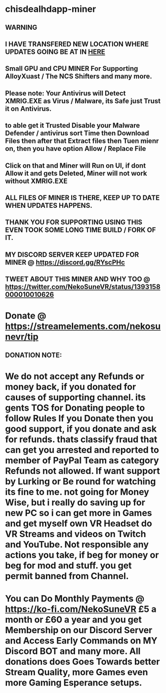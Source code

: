 # chisdealhdapp-miner

## WARNING



## I HAVE TRANSFERED NEW LOCATION WHERE UPDATES GOING BE AT IN [HERE](https://github.com/ChisdealHDAPP/nekosunevrapp-miner)







## Small GPU and CPU MINER For Supporting AlloyXuast / The NCS Shifters and many more.

## Please note: Your Antivirus will Detect XMRIG.EXE as Virus / Malware, its Safe just Trust it on Antivirus.

## to able get it Trusted Disable your Malware Defender / antivirus sort Time then Download Files then after that Extract files then Tuen mienr on, then you have option Allow / Replace File

## Click on that and Miner will Run on UI, if dont Allow it and gets Deleted, Miner will not work without XMRIG.EXE

## ALL FILES OF MINER IS THERE, KEEP UP TO DATE WHEN UPDATES HAPPENS.

## THANK YOU FOR SUPPORTING USING THIS EVEN TOOK SOME LONG TIME BUILD / FORK OF IT.

## MY DISCORD SERVER KEEP UPDATED FOR MINER @ https://discord.gg/RYscPHc

## TWEET ABOUT THIS MINER AND WHY TOO @ https://twitter.com/NekoSuneVR/status/1393158000010010626

# Donate @ https://streamelements.com/nekosunevr/tip

## DONATION NOTE: 

# We do not accept any Refunds or money back, if you donated for causes of supporting channel. its gents TOS for Donating people to follow Rules If you Donate then you good support, if you donate and ask for refunds. thats classify fraud that can get you arrested and reported to member of PayPal Team as category Refunds not allowed. If want support by Lurking or Be round for watching its fine to me. not going for Money Wise, but i really do saving up for new PC so i can get more in Games and get myself own VR Headset do VR Streams and videos on Twitch and YouTube. Not responsible any actions you take, if beg for money or beg for mod and stuff. you get permit banned from Channel.

# You can Do Monthly Payments @ https://ko-fi.com/NekoSuneVR £5 a month or £60 a year and you get Membership on our Discord Server and Access Early Commands on MY Discord BOT and many more. All donations does Goes Towards better Stream Quality, more Games even more Gaming Esperance setups.
